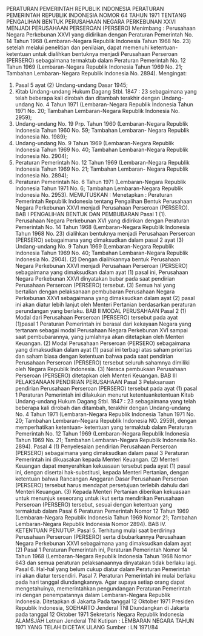  PERATURAN PEMERINTAH REPUBLIK INDONESIA PERATURAN PEMERINTAH REPUBLIK INDONESIA NOMOR 64 TAHUN 1971 TENTANG PENGALIHAN BENTUK PERUSAHAAN NEGARA PERKEBUNAN XXVI MENJADI PERUSAHAAN PERSEROAN (PERSERO)
Menimbang :
 Perusahaan Negara Perkebunan XXVI yang didirikan dengan Peraturan Pemerintah No. 14 Tahun 1968 (Lembaran-Negara Republik Indonesia Tahun 1968 No. 23) setelah melalui penelitian dan penilaian, dapat memenuhi ketentuan-ketentuan untuk dialihkan bentuknya menjadi Perusahaan Perseroan (PERSERO) sebagaimana termaktub dalam Peraturan Pemerintah No. 12 Tahun 1969 (Lembaran-Negara Republik Indonesia Tahun 1969 No. 21; Tambahan Lembaran-Negara Republik Indonesia No. 2894). Mengingat:
1. Pasal 5 ayat (2) Undang-undang Dasar 1945;
2. Kitab Undang-undang Hukum Dagang Stbl. 1847 : 23 sebagaimana yang telah beberapa kali dirobah dan ditambah terakhir dengan Undang-undang No. 4 Tahun 1971 (Lembaran-Negara Republik Indonesia Tahun 1971 No. 20; Tambahan Lembaran-Negara Republik Indonesia No. 2959);
3. Undang-undang No. 19 Prp. Tahun 1960 (Lembaran-Negara Republik Indonesia Tahun 1960 No. 59; Tambahan Lembaran- Negara Republik Indonesia No. 1989);
4. Undang-undang No. 9 Tahun 1969 (Lembaran-Negara Republik Indonesia Tahun 1969 No. 40; Tambahan Lembaran-Negara Republik Indonesia No. 2904);
5. Peraturan Pemerintah No. 12 Tahun 1969 (Lembaran-Negara Republik Indonesia Tahun 1969 No. 21; Tambahan Lembaran- Negara Republik Indonesia No. 2894);
6. Peraturan Pemerintah No. 6 Tahun 1971 (Lembaran-Negara Republik Indonesia Tahun 1971 No. 6; Tambahan Lembaran-Negara Republik Indonesia No. 2953).
MEMUTUSKAN :
 Menetapkan : Peraturan Pemerintah Republik Indonesia tentang Pengalihan Bentuk Perusahaan Negara Perkebunan XXVI menjadi Perusahaan Perseroan (PERSERO). BAB I PENGALIHAN BENTUK DAN PEMBUBARAN
Pasal 1
(1). Perusahaan Negara Perkebunan XVI yang didirikan dengan Peraturan Pemerintah No. 14 Tahun 1968 (Lembaran-Negara Republik Indonesia Tahun 1968 No. 23) dialihkan bentuknya menjadi Perusahaan Perseroan (PERSERO) sebagaimana yang dimaksudkan dalam pasal 2 ayat (3) Undang-undang No. 9 Tahun 1969 (Lembaran-Negara Republik Indonesia Tahun 1969 No. 40; Tambahan Lembaran-Negara Republik Indonesia No. 2904). (2) Dengan dialihkannya bentuk Perusahaan Negara Perkebunan XXVI menjadi Perusahaan Perseroan (PERSERO) sebagaimana yang dimaksudkan dalam ayat (1) pasal ini, Perusahaan Negara Perkebunan XXVI dinyatakan bubar pada saat pendirian Perusahaan Perseroan (PERSERO) tersebut. (3) Semua hal yang bertalian dengan pelaksanaan pembubaran Perusahaan Negara Perkebunan XXVI sebagaimana yang dimaksudkan dalam ayat (2) pasal ini akan diatur lebih lanjut oleh Menteri Pertanian berdasarkan peraturan perundangan yang berlaku. BAB II MODAL PERUSAHAAN
Pasal 2
(1) Modal dari Perusahaan Perseroan (PERSERO) tersebut pada ayat (1)pasal 1 Peraturan Pemerintah ini berasal dari kekayaan Negara yang tertanam sebagai modal Perusahaan Negara Perkebunan XVI sampai saat pembubarannya, yang jumlahnya akan ditetapkan oleh Menteri Keuangan. (2) Modal Perusahaan Perseroan (PERSERO) sebagaimana yang dimaksudkan dalam ayat (1) pasal ini terbagi atas saham prioritas dan saham biasa dengan ketentuan bahwa pada saat pendirian Perusahaan Perseroan (PERSERO) tersebut seluruh sahamnya dimiliki oleh Negara Republik Indonesia. (3) Neraca pembukaan Perusahaan Perseroan (PERSERO) ditetapkan oleh Menteri Keuangan. BAB III PELAKSANAAN PENDIRIAN PERUSAHAAN
Pasal 3
Pelaksanaan pendirian Perusahaan Perseroan (PERSERO) tersebut pada ayat (1) pasal 1 Peraturan Pemerintah ini dilakukan menurut ketentuanketentuan Kitab Undang-undang Hukum Dagang Stbl. 1847 : 23 sebagaimana yang telah beberapa kali dirobah dan ditambah, terakhir dengan Undang-undang No. 4 Tahun 1971 (Lembaran-Negara Republik Indonesia Tahun 1971 No. 20; Tambahan Lembaran-Negara Republik Indonesia NO. 2959), dengan memperhatikan ketentuan- ketentuan yang termaktub dalam Peraturan Pemerintah No. 12 Tahun 1969 (Lembaran-Negara Republik Indonesia Tahun 1969 No. 21; Tambahan Lembaran-Negara Republik Indonesia No. 2894). Pasal 4 (1) Penyelesaian pendirian Perusahaan Perseroan (PERSERO) sebagaimana yang dimaksudkan dalam pasal 3 Peraturan Pemerintah ini dikuasakan kepada Menteri Keuangan. (2) Menteri Keuangan dapat menyerahkan kekuasaan tersebut pada ayat (1) pasal ini, dengan disertai hak-substitusi, kepada Menteri Pertanian, dengan ketentuan bahwa Rancangan Anggaran Dasar Perusahaan Perseroan (PERSERO) tersebut harus mendapat persetujuan terlebih dahulu dari Menteri Keuangan. (3) Kepada Menteri Pertanian diberikan kekuasaan untuk menunjuk seseorang untuk ikut serta mendirikan Perusahaan Perseroan (PERSERO) tersebut, sesuai dengan ketentuan yang termaktub dalam Pasal 6 Peraturan Pemerintah Nomor 12 Tahun 1969 (Lembaran-Negara Republik Indonesia Tahun 1969 Nomor 21; Tambahan Lembaran-Negara Republik Indonesia Nomor 2894). BAB IV. KETENTUAN PENUTUP. Pasal 5. Terhitung mulai saat berdirinya Perusahaan Perseroan (PERSERO) serta dibubarkannya Perusahaan Negara Perkebunan XXVI sebagaimana yang dimaksudkan dalam ayat (2) Pasal 1 Peraturan Pemerintah ini, Peraturan Pemerintah Nomor 14 Tahun 1968 (Lembaran-Negara Republik Indonesia Tahun 1968 Nomor 643 dan semua peraturan pelaksanaannya dinyatakan tidak berlaku lagi. Pasal 6. Hal-hal yang belum cukup diatur dalam Peraturan Pemerintah ini akan diatur tersendiri. Pasal 7. Peraturan Pemerintah ini mulai berlaku pada hari tanggal diundangkannya. Agar supaya setiap orang dapat mengetahuinya, memerintahkan pengundangan Peraturan Pemerintah ini dengan penempatannya dalam Lembaran-Negara Republik Indonesia. Ditetapkan di Jakarta Pada tanggal 12 Oktober 1971 Presiden Republik Indonesia, SOEHARTO Jenderal TNI Diundangkan di Jakarta pada tanggal 12 Oktober 1971 Sekretaris Negara Republik Indonesia ALAMSJAH Letnan Jenderal TNI Kutipan : LEMBARAN NEGARA TAHUN 1971 YANG TELAH DICETAK ULANG Sumber : LN 1971/84